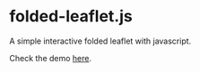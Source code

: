 # folded-leaflet.js

A simple interactive folded leaflet with javascript.

Check the demo <a target="_blank" href="https://mathieu-funfrock.com/folded-leaflet">here</a>.
